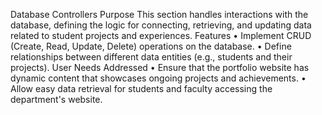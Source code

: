 Database Controllers
Purpose
This section handles interactions with the database, defining the logic for connecting, retrieving, and updating data related to student projects and experiences.
Features
•	Implement CRUD (Create, Read, Update, Delete) operations on the database.
•	Define relationships between different data entities (e.g., students and their projects).
User Needs Addressed
•	Ensure that the portfolio website has dynamic content that showcases ongoing projects and achievements.
•	Allow easy data retrieval for students and faculty accessing the department's website.

